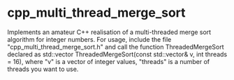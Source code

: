 # cpp_multi_thread_merge_sort
Implements an amateur C++ realisation of a multi-threaded merge sort algorithm for integer numbers. For usage, include the file "cpp_multi_thread_merge_sort.h" and call the function ThreadedMergeSort declared as std::vector<int> ThreadedMergeSort(const std::vector<int>& v, int threads = 16), where "v" is a vector of integer values, "threads" is a number of threads you want to use.
